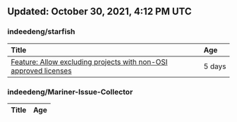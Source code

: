 ## Updated: October 30, 2021, 4:12 PM UTC


### indeedeng/starfish
|**Title**|**Age**|
|:----|:----|
|[Feature: Allow excluding projects with non-OSI approved licenses](https://github.com/indeedeng/starfish/issues/126)|5&nbsp;days|


### indeedeng/Mariner-Issue-Collector
|**Title**|**Age**|
|:----|:----|